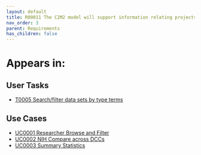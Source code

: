 ```yaml
---
layout: default
title: R00011 The C2M2 model will support information relating projects to CF programs
nav_order: 3
parent: Requirements
has_children: false
---
```


# Appears in:


## User Tasks

-   [T0005 Search/filter data sets by type terms](../user-tasks/searchfilter-data-sets-by-type-terms.md)


## Use Cases

-   [UC0001 Researcher Browse and Filter](../use-cases/browse-and-filter.md)
-   [UC0002 NIH Compare across DCCs](../use-cases/multi-compare-custodian.md)
-   [UC0003 Summary Statistics](../use-cases/summary-statistics.md)
